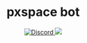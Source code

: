 <h1 align="center">pxspace bot</h1>
<p align="center">
    <a href="https://discord.gg/CxG3f7S">
        <img src="https://img.shields.io/discord/675323046680330261.svg?label=Discord&logo=discord" alt="Discord"/>
    </a>
     <a href="https://raw.githubusercontent.com/Felipefury/pxspace-bot/master/ignore_folder/qr.png">
        <img src="https://img.shields.io/badge/donate-bitcoin-yellow">
    </a>
</p>
